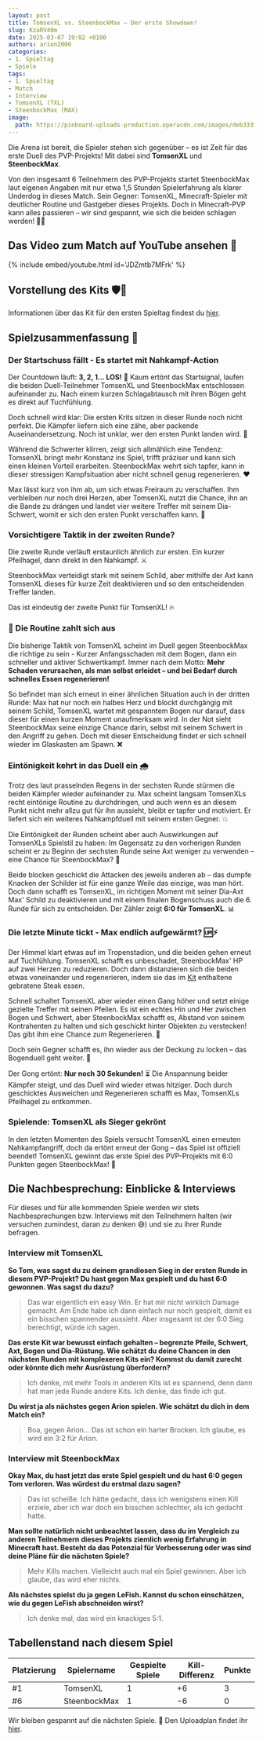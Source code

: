 ```yaml
---
layout: post
title: TomsenXL vs. SteenbockMax – Der erste Showdown!
slug: KzaRV40m
date: 2025-03-07 19:02 +0100
authors: arion2000
categories:
- 1. Spieltag
- Spiele
tags:
- 1. Spieltag
- Match
- Interview
- TomsenXL (TXL)
- SteenbockMax (MAX)
image:
  path: https://pinboard-uploads-production.operacdn.com/images/deb333f5-0df0-4e86-8651-c84f08100fe0/5b3ff8f5-1964-4949-ae7b-15942bb35b75/28ccf54b-75f2-44d4-8604-6e8ffcdc6dae.png
---
```

Die Arena ist bereit, die Spieler stehen sich gegenüber – es ist Zeit für das erste Duell des PVP-Projekts! Mit dabei sind **TomsenXL** und **SteenbockMax**.

Von den insgesamt 6 Teilnehmern des PVP-Projekts startet SteenbockMax laut eigenen Angaben mit nur etwa 1,5 Stunden Spielerfahrung als klarer Underdog in dieses Match. Sein Gegner: TomsenXL, Minecraft-Spieler mit deutlicher Routine und Gastgeber dieses Projekts. Doch in Minecraft-PVP kann alles passieren – wir sind gespannt, wie sich die beiden schlagen werden! 👀🔥

## Das Video zum Match auf YouTube ansehen 🎥

{% include embed/youtube.html id='JDZmtb7MFrk' %}

## Vorstellung des Kits 🛡️🏹

Informationen über das Kit für den ersten Spieltag findest du [hier](/posts/SYCiugoA/).

## Spielzusammenfassung  📑

### Der Startschuss fällt - Es startet mit Nahkampf-Action

Der Countdown läuft: **3, 2, 1... LOS!** 🚀 Kaum ertönt das Startsignal, laufen die beiden Duell-Teilnehmer TomsenXL und SteenbockMax entschlossen aufeinander zu. Nach einem kurzen Schlagabtausch mit ihren Bögen geht es direkt auf Tuchfühlung.

Doch schnell wird klar: Die ersten Krits sitzen in dieser Runde noch nicht perfekt. Die Kämpfer liefern sich eine zähe, aber packende Auseinandersetzung. Noch ist unklar, wer den ersten Punkt landen wird. 🤔

Während die Schwerter klirren, zeigt sich allmählich eine Tendenz: TomsenXL bringt mehr Konstanz ins Spiel, trifft präziser und kann sich einen kleinen Vorteil erarbeiten. SteenbockMax wehrt sich tapfer, kann in dieser stressigen Kampfsituation aber nicht schnell genug regenerieren. ❤️

Max lässt kurz von ihm ab, um sich etwas Freiraum zu verschaffen. Ihm verbleiben nur noch drei Herzen, aber TomsenXL nutzt die Chance, ihn an die Bande zu drängen und landet vier weitere Treffer mit seinem Dia-Schwert, womit er sich den ersten Punkt verschaffen kann. 💫

### Vorsichtigere Taktik in der zweiten Runde?

Die zweite Runde verläuft erstaunlich ähnlich zur ersten. Ein kurzer Pfeilhagel, dann direkt in den Nahkampf. ⚔️

SteenbockMax verteidigt stark mit seinem Schild, aber mithilfe der Axt kann TomsenXL dieses für kurze Zeit deaktivieren und so den entscheidenden Treffer landen.

Das ist eindeutig der zweite Punkt für TomsenXL! 🔥

### 💪 Die Routine zahlt sich aus

Die bisherige Taktik von TomsenXL scheint im Duell gegen SteenbockMax die richtige zu sein - Kurzer Anfangsschaden mit dem Bogen, dann ein schneller und aktiver Schwertkampf. Immer nach dem Motto: **Mehr Schaden verursachen, als man selbst erleidet – und bei Bedarf durch schnelles Essen regenerieren!**

So befindet man sich erneut in einer ähnlichen Situation auch in der dritten Runde: Max hat nur noch ein halbes Herz und blockt durchgängig mit seinem Schild, TomsenXL wartet mit gespanntem Bogen nur darauf, dass dieser für einen kurzen Moment unaufmerksam wird. In der Not sieht SteenbockMax seine einzige Chance darin, selbst mit seinem Schwert in den Angriff zu gehen. Doch mit dieser Entscheidung findet er sich schnell wieder im Glaskasten am Spawn. ❌

### Eintönigkeit kehrt in das Duell ein 🌧️

Trotz des laut prasselnden Regens in der sechsten Runde stürmen die beiden Kämpfer wieder aufeinander zu. Max scheint langsam TomsenXLs recht eintönige Routine zu durchdringen, und auch wenn es an diesem Punkt nicht mehr allzu gut für ihn aussieht, bleibt er tapfer und motiviert. Er liefert sich ein weiteres Nahkampfduell mit seinem ersten Gegner. 💥

Die Eintönigkeit der Runden scheint aber auch Auswirkungen auf TomsenXLs Spielstil zu haben: Im Gegensatz zu den vorherigen Runden scheint er zu Beginn der sechsten Runde seine Axt weniger zu verwenden – eine Chance für SteenbockMax? 👀

Beide blocken geschickt die Attacken des jeweils anderen ab – das dumpfe Knacken der Schilder ist für eine ganze Weile das einzige, was man hört. Doch dann schafft es TomsenXL, im richtigen Moment mit seiner Dia-Axt Max' Schild zu deaktivieren und mit einem finalen Bogenschuss auch die 6. Runde für sich zu entscheiden. Der Zähler zeigt **6:0 für TomsenXL**. 📊

### Die letzte Minute tickt - Max endlich aufgewärmt? 🆙⚡

Der Himmel klart etwas auf im Tropenstadion, und die beiden gehen erneut auf Tuchfühlung. TomsenXL schafft es unbeschadet, SteenbockMax' HP auf zwei Herzen zu reduzieren. Doch dann distanzieren sich die beiden etwas voneinander und regenerieren, indem sie das im [Kit](/posts/SYCiugoA/) enthaltene gebratene Steak essen.

Schnell schaltet TomsenXL aber wieder einen Gang höher und setzt einige gezielte Treffer mit seinen Pfeilen. Es ist ein echtes Hin und Her zwischen Bogen und Schwert, aber SteenbockMax schafft es, Abstand von seinem Kontrahenten zu halten und sich geschickt hinter Objekten zu verstecken! Das gibt ihm eine Chance zum Regenerieren. 🌟

Doch sein Gegner schafft es, ihn wieder aus der Deckung zu locken – das Bogenduell geht weiter. 🏹

Der Gong ertönt: **Nur noch 30 Sekunden!** ⏳ Die Anspannung beider Kämpfer steigt, und das Duell wird wieder etwas hitziger. Doch durch geschicktes Ausweichen und Regenerieren schafft es Max, TomsenXLs Pfeilhagel zu entkommen.

### Spielende: TomsenXL als Sieger gekrönt

In den letzten Momenten des Spiels versucht TomsenXL einen erneuten Nahkampfangriff, doch da ertönt erneut der Gong – das Spiel ist offiziell beendet! TomsenXL gewinnt das erste Spiel des PVP-Projekts mit 6:0 Punkten gegen SteenbockMax! 🎊

## Die Nachbesprechung: Einblicke & Interviews

Für dieses und für alle kommenden Spiele werden wir stets Nachbesprechungen bzw. Interviews mit den Teilnehmern halten (wir versuchen zumindest, daran zu denken 😅) und sie zu ihrer Runde befragen.

### Interview mit TomsenXL

**So Tom, was sagst du zu deinem grandiosen Sieg in der ersten Runde in diesem PVP-Projekt? Du hast gegen Max gespielt und du hast 6:0 gewonnen. Was sagst du dazu?**

> Das war eigentlich ein easy Win. Er hat mir nicht wirklich Damage gemacht.
> Am Ende habe ich dann einfach nur noch gespielt, damit es ein bisschen spannender aussieht.
> Aber insgesamt ist der 6:0 Sieg berechtigt, würde ich sagen.

**Das erste Kit war bewusst einfach gehalten – begrenzte Pfeile, Schwert, Axt, Bogen und Dia-Rüstung. Wie schätzt du deine Chancen in den nächsten Runden mit komplexeren Kits ein? Kommst du damit zurecht oder könnte dich mehr Ausrüstung überfordern?**

> Ich denke, mit mehr Tools in anderen Kits ist es spannend, denn dann hat man jede Runde andere Kits. Ich denke, das finde ich gut.

**Du wirst ja als nächstes gegen Arion spielen. Wie schätzt du dich in dem Match ein?**

> Boa, gegen Arion... Das ist schon ein harter Brocken. Ich glaube, es wird ein 3:2 für Arion.

### Interview mit SteenbockMax

**Okay Max, du hast jetzt das erste Spiel gespielt und du hast 6:0 gegen Tom verloren. Was würdest du erstmal dazu sagen?**

> Das ist scheiße. Ich hätte gedacht, dass ich wenigstens einen Kill erziele, aber ich war doch ein bisschen schlechter, als ich gedacht hatte.

**Man sollte natürlich nicht unbeachtet lassen, dass du im Vergleich zu anderen Teilnehmern dieses Projekts ziemlich wenig Erfahrung in Minecraft hast. Besteht da das Potenzial für Verbesserung oder was sind deine Pläne für die nächsten Spiele?**

> Mehr Kills machen. Vielleicht auch mal ein Spiel gewinnen. Aber ich glaube, das wird eher nichts.

**Als nächstes spielst du ja gegen LeFish. Kannst du schon einschätzen, wie du gegen LeFish abschneiden wirst?**

> Ich denke mal, das wird ein knackiges 5:1.

## Tabellenstand nach diesem Spiel

| Platzierung | Spielername  | Gespielte Spiele | Kill-Differenz | Punkte |
| ----------- | ------------ | ---------------- | -------------- | ------ |
| #1          | TomsenXL     | 1                | +6             | 3      |
| #6          | SteenbockMax | 1                | -6             | 0      |

Wir bleiben gespannt auf die nächsten Spiele. 🎯 Den Uploadplan findet ihr [hier](/posts/gq8Rwz5e/).
